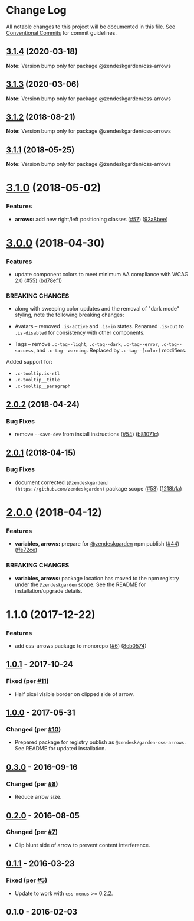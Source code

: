 # Change Log

All notable changes to this project will be documented in this file.
See [Conventional Commits](https://conventionalcommits.org) for commit guidelines.

## [3.1.4](https://github.com/zendeskgarden/css-components/compare/@zendeskgarden/css-arrows@3.1.3...@zendeskgarden/css-arrows@3.1.4) (2020-03-18)

**Note:** Version bump only for package @zendeskgarden/css-arrows





## [3.1.3](https://github.com/zendeskgarden/css-components/compare/@zendeskgarden/css-arrows@3.1.2...@zendeskgarden/css-arrows@3.1.3) (2020-03-06)

**Note:** Version bump only for package @zendeskgarden/css-arrows





<a name="3.1.2"></a>
## [3.1.2](https://github.com/zendeskgarden/css-components/compare/@zendeskgarden/css-arrows@3.1.1...@zendeskgarden/css-arrows@3.1.2) (2018-08-21)

**Note:** Version bump only for package @zendeskgarden/css-arrows





<a name="3.1.1"></a>
## [3.1.1](https://github.com/zendeskgarden/css-components/compare/@zendeskgarden/css-arrows@3.1.0...@zendeskgarden/css-arrows@3.1.1) (2018-05-25)




**Note:** Version bump only for package @zendeskgarden/css-arrows

<a name="3.1.0"></a>
# [3.1.0](https://github.com/zendeskgarden/css-components/compare/@zendeskgarden/css-arrows@3.0.0...@zendeskgarden/css-arrows@3.1.0) (2018-05-02)


### Features

* **arrows:** add new right/left positioning classes ([#57](https://github.com/zendeskgarden/css-components/issues/57)) ([92a8bee](https://github.com/zendeskgarden/css-components/commit/92a8bee))




<a name="3.0.0"></a>
# [3.0.0](https://github.com/zendeskgarden/css-components/compare/@zendeskgarden/css-arrows@2.0.2...@zendeskgarden/css-arrows@3.0.0) (2018-04-30)


### Features

* update component colors to meet minimum AA compliance with WCAG 2.0 ([#55](https://github.com/zendeskgarden/css-components/issues/55)) ([bd78ef1](https://github.com/zendeskgarden/css-components/commit/bd78ef1))


### BREAKING CHANGES

* along with sweeping color updates and the removal of "dark mode" styling, note the following breaking changes:

* Avatars – removed `.is-active` and `.is-in` states. Renamed `.is-out` to `.is-disabled` for consistency with other components.
* Tags – remove `.c-tag--light`, `.c-tag--dark`, `.c-tag--error`, `.c-tag--success`, and `.c-tag--warning`. Replaced by `.c-tag--[color]` modifiers.

Added support for:

* `.c-tooltip.is-rtl`
* `.c-tooltip__title`
* `.c-tooltip__paragraph`




<a name="2.0.2"></a>
## [2.0.2](https://github.com/zendeskgarden/css-components/compare/@zendeskgarden/css-arrows@2.0.1...@zendeskgarden/css-arrows@2.0.2) (2018-04-24)


### Bug Fixes

* remove `--save-dev` from install instructions ([#54](https://github.com/zendeskgarden/css-components/issues/54)) ([b81071c](https://github.com/zendeskgarden/css-components/commit/b81071c))




<a name="2.0.1"></a>
## [2.0.1](https://github.com/zendeskgarden/css-components/compare/@zendeskgarden/css-arrows@2.0.0...@zendeskgarden/css-arrows@2.0.1) (2018-04-15)


### Bug Fixes

* document corrected `[@zendeskgarden](https://github.com/zendeskgarden)` package scope ([#53](https://github.com/zendeskgarden/css-components/issues/53)) ([1218b1a](https://github.com/zendeskgarden/css-components/commit/1218b1a))




<a name="2.0.0"></a>
# [2.0.0](https://github.com/zendeskgarden/css-components/compare/@zendeskgarden/css-arrows@1.1.0...@zendeskgarden/css-arrows@2.0.0) (2018-04-12)


### Features

* **variables, arrows:** prepare for [@zendeskgarden](https://github.com/zendeskgarden) npm publish ([#44](https://github.com/zendeskgarden/css-components/issues/44)) ([ffe72ce](https://github.com/zendeskgarden/css-components/commit/ffe72ce))


### BREAKING CHANGES

* **variables, arrows:** package location has moved to the npm registry under the `@zendeskgarden` scope. See the README for installation/upgrade details.




<a name="1.1.0"></a>
# 1.1.0 (2017-12-22)


### Features

* add css-arrows package to monorepo ([#6](https://github.com/zendeskgarden/css-components/issues/6)) ([8cb0574](https://github.com/zendeskgarden/css-components/commit/8cb0574))




## [1.0.1] - 2017-10-24
### Fixed (per [#11](https://github.com/zendeskgarden/css-arrows/pull/11))
- Half pixel visible border on clipped side of arrow.

## [1.0.0] - 2017-05-31
### Changed (per [#10](https://github.com/zendeskgarden/css-arrows/pull/10))
- Prepared package for registry publish as
`@zendesk/garden-css-arrows`. See README for updated installation.

## [0.3.0] - 2016-09-16
### Changed (per [#8](https://github.com/zendeskgarden/css-arrows/pull/8))
- Reduce arrow size.

## [0.2.0] - 2016-08-05
### Changed (per [#7](https://github.com/zendeskgarden/css-arrows/pull/7))
- Clip blunt side of arrow to prevent content interference.

## [0.1.1] - 2016-03-23
### Fixed (per [#5](https://github.com/zendeskgarden/css-arrows/pull/5))
- Update to work with `css-menus` >= 0.2.2.

## 0.1.0 - 2016-02-03

[1.0.1]: https://github.com/zendeskgarden/css-arrows/compare/v1.0.0...v1.0.1
[1.0.0]: https://github.com/zendeskgarden/css-arrows/compare/0.3.0...v1.0.0
[0.3.0]: https://github.com/zendeskgarden/css-arrows/compare/0.2.0...0.3.0
[0.2.0]: https://github.com/zendeskgarden/css-arrows/compare/0.1.1...0.2.0
[0.1.1]: https://github.com/zendeskgarden/css-arrows/compare/0.1.0...0.1.1
